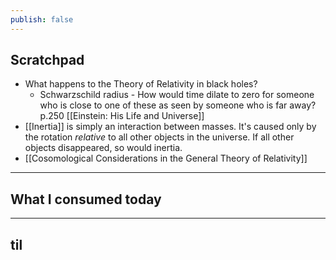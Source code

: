 ```yaml
---
publish: false
---
```


## Scratchpad
- What happens to the Theory of Relativity in black holes?
	- Schwarzschild radius - How would time dilate to zero for someone who is close to one of these as seen by someone who is far away? p.250 [[Einstein: His Life and Universe]]
- [[Inertia]] is simply an interaction between masses. It's caused only by the rotation *relative* to all other objects in the universe. If all other objects disappeared, so would inertia.
- [[Cosomological Considerations in the General Theory of Relativity]]


***
## What I consumed today


***
## til

